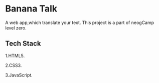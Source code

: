 
# Banana Talk

A web app,which translate your text. This project is a part of neogCamp level zero.


## Tech Stack

1.HTML5.

2.CSS3.

3.JavaScript.
